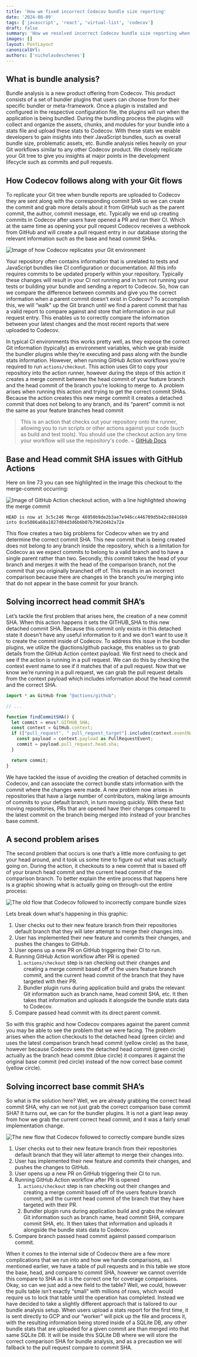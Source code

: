 ```yaml
---
title: 'How we fixed incorrect Codecov bundle size reporting'
date: '2024-08-09'
tags: ['javascript', 'react', 'virtual-list', 'codecov']
draft: false
summary: 'How we resolved incorrect Codecov bundle size reporting when using GitHub Actions.'
images: []
layout: PostLayout
canonicalUrl:
authors: ['nicholasdeschenes']
---
```


## What is bundle analysis?

Bundle analysis is a new product offering from Codecov. This product consists of a set of bundler plugins that users can choose from for their specific bundler or meta-framework. Once a plugin is installed and configured in the respective configuration file, the plugins will run when the application is being bundled. During the bundling process the plugins will collect and organize the assets, chunks, and modules for your bundle into a stats file and upload these stats to Codecov. With these stats we enable developers to gain insights into their JavaScript bundles, such as overall bundle size, problematic assets, etc. Bundle analysis relies heavily on your Git workflows similar to any other Codecov product. We closely replicate your Git tree to give you insights at major points in the development lifecycle such as commits and pull requests.

## How Codecov follows along with your Git flows

To replicate your Git tree when bundle reports are uploaded to Codecov they are sent along with the corresponding commit SHA so we can create the commit and grab more details about it from GitHub such as the parent commit, the author, commit message, etc. Typically we end up creating commits in Codecov after users have opened a PR and ran their CI. Which at the same time as opening your pull request Codecov receives a webhook from GitHub and will create a pull request entry in our database storing the relevant information such as the base and head commit SHAs.

![Image of how Codecov replicates your Git environment](/images/how-we-fixed-incorrect-codecov-bundle-size-reporting/codecov_flow.png)

Your repository often contains information that is unrelated to tests and JavaScript bundles like CI configuration or documentation. All this info requires commits to be updated properly within your repository. Typically these changes will result in your CI not running and in turn not running your tests or building your bundle and sending a report to Codecov. So, how can we compare the difference between commits and give you the correct information when a parent commit doesn’t exist in Codecov? To accomplish this, we will “walk” up the Git branch until we find a parent commit that has a valid report to compare against and store that information in our pull request entry. This enables us to correctly compare the information between your latest changes and the most recent reports that were uploaded to Codecov.

In typical CI environments this works pretty well, as they expose the correct Git information (typically) as environment variables, which we grab inside the bundler plugins while they’re executing and pass along with the bundle stats information. However, when running GitHub Action workflows you’re required to run `actions/checkout`. This action uses Git to copy your repository into the action runner, however during the steps of this action it creates a merge commit between the head commit of your feature branch and the head commit of the branch you’re looking to merge to. A problem arises when running this action and trying to get the correct commit SHAs. Because the action creates this new merge commit it creates a detached commit that does not belong to any branch, and its “parent” commit is not the same as your feature branches head commit

> This is an action that checks out your repository onto the runner, allowing you to run scripts or other actions against your code (such as build and test tools). You should use the checkout action any time your workflow will use the repository's code.
> ~ [GitHub Docs](https://docs.github.com/en/actions/learn-github-actions/understanding-github-actions)

## Base and Head commit SHA issues with GitHub Actions

Here on line 73 you can see highlighted in the image this checkout to the merge-commit occurring:

![Image of GitHub Action checkout action, with a line highlighted showing the merge commit](/images/how-we-fixed-incorrect-codecov-bundle-size-reporting/gha_checkout_action.png)

```shell
HEAD is now at 3c5c246 Merge 46950b9de2b3ae7e946cc446709d5b42c88416b9 into 8ce5086a68a1827d04d3d6b6b07b7962d4b2a72e
```

This flow creates a two big problems for Codecov when we try and determine the correct commit SHA. This new commit that is being created does not belong to any branch inside the repository, which is a limitation for Codecov as we expect commits to belong to a valid branch and to have a single parent rather than two. Secondly, this commit takes the head of your branch and merges it with the head of the comparison branch, not the commit that you originally branched off of. This results in an incorrect comparison because there are changes in the branch you’re merging into that do not appear in the base commit for your branch.

## Solving incorrect head commit SHA’s

Let’s tackle the first problem that arises here, the creation of a new commit SHA. When this action happens it sets the GITHUB_SHA to this new detached commit SHA. Because this commit only exists in this detached state it doesn’t have any useful information to it and we don’t want to use it to create the commit inside of Codecov. To address this issue in the bundler plugins, we utilize the @actions/github package, this enables us to grab details from the GitHub Action context payload. We first need to check and see if the action is running in a pull request. We can do this by checking the context event name to see if it matches that of a pull request. Now that we know we’re running in a pull request, we can grab the pull request details from the context payload which includes information about the head commit and the correct SHA.

```javascript
import * as GitHub from "@actions/github";

// ...

function findCommitSHA() {
  let commit = envs?.GITHUB_SHA;
  const context = GitHub.context;
  if (["pull_request", " pull_request_target"].includes(context.eventName)) {
    const payload = context.payload as PullRequestEvent;
    commit = payload.pull_request.head.sha;
  }

  return commit;
}
```

We have tackled the issue of avoiding the creation of detached commits in Codecov, and can associate the correct bundle stats information with the commit where the changes were made. A new problem now arises in repositories that have a large number of contributors, making large amounts of commits to your default branch, in turn moving quickly. With these fast moving repositories, PRs that are opened have their changes compared to the latest commit on the branch being merged into instead of your branches base commit.

## A second problem arises

The second problem that occurs is one that’s a little more confusing to get your head around, and it took us some time to figure out what was actually going on. During the action, it checkouts to a new commit that is based off of your branch head commit and the current head commit of the comparison branch. To better explain the entire process that happens here is a graphic showing what is actually going on through-out the entire process:

![The old flow that Codecov followed to incorrectly compare bundle sizes](/images/how-we-fixed-incorrect-codecov-bundle-size-reporting/incorrect_comparison_flow.png)

Lets break down what's happening in this graphic:

1. User checks out to their new feature branch from their repositories default branch that they will later attempt to merge their changes into.
2. User has implemented their new feature and commits their changes, and pushes the changes to GitHub.
3. User opens up a new PR on GitHub triggering their CI to run.
4. Running GitHub Action workflow after PR is opened
   1. `actions/checkout` step is ran checking out their changes and creating a merge commit based off of the users feature branch commit, and the current head commit of the branch that they have targeted with their PR.
   2. Bundler plugin runs during application build and grabs the relevant Git information such as branch name, head commit SHA, etc. It then takes that information and uploads it alongside the bundle stats data to Codecov.
5. Compare passed head commit with its direct parent commit.

So with this graphic and how Codecov compares against the parent commit you may be able to see the problem that we were facing. The problem arises when the action checkouts to the detached head (green circle) and uses the latest comparison branch head commit (yellow circle) as the base, however because Codecov sees the detached head commit (green circle) actually as the branch head commit (blue circle) it compares it against the original base commit (red circle) instead of the now correct base commit (yellow circle).

## Solving incorrect base commit SHA’s

So what is the solution here? Well, we are already grabbing the correct head commit SHA, why can we not just grab the correct comparison base commit SHA? It turns out, we can for the bundler plugins. It is not a giant leap away from how we grab the current correct head commit, and it was a fairly small implementation change.

![The new flow that Codecov followed to correctly compare bundle sizes](/images/how-we-fixed-incorrect-codecov-bundle-size-reporting/correct_comparison_flow.png)

1. User checks out to their new feature branch from their repositories default branch that they will later attempt to merge their changes into.
2. User has implemented their new feature and commits their changes, and pushes the changes to GitHub.
3. User opens up a new PR on GitHub triggering their CI to run.
4. Running GitHub Action workflow after PR is opened
   1. `actions/checkout` step is ran checking out their changes and creating a merge commit based off of the users feature branch commit, and the current head commit of the branch that they have targeted with their PR.
   2. Bundler plugin runs during application build and grabs the relevant Git information such as branch name, head commit SHA, compare commit SHA, etc. It then takes that information and uploads it alongside the bundle stats data to Codecov.
5. Compare branch passed head commit against passed comparison commit.

When it comes to the internal side of Codecov there are a few more complications that we run into and how we handle comparisons, as I mentioned earlier, we have a table of pull requests and in this table we store the base, head, and compare to commit SHA, however we cannot override this compare to SHA as it is the correct one for coverage comparisons. Okay, so can we just add a new field to the table? Well, we could, however the pulls table isn’t exactly “small” with millions of rows, which would require us to lock that table until the operation has completed. Instead we have decided to take a slightly different approach that is tailored to our bundle analysis setup. When users upload a stats report for the first time, it is sent directly to GCP and our “worker” will pick up the file and process it, with the resulting information being stored inside of a SQLite DB, any other bundle stats that are uploaded for a given commit are than merged into that same SQLite DB. It will be inside this SQLite DB where we will store the correct comparison SHA for bundle analysis, and as a precaution we will fallback to the pull request compare to commit SHA.
